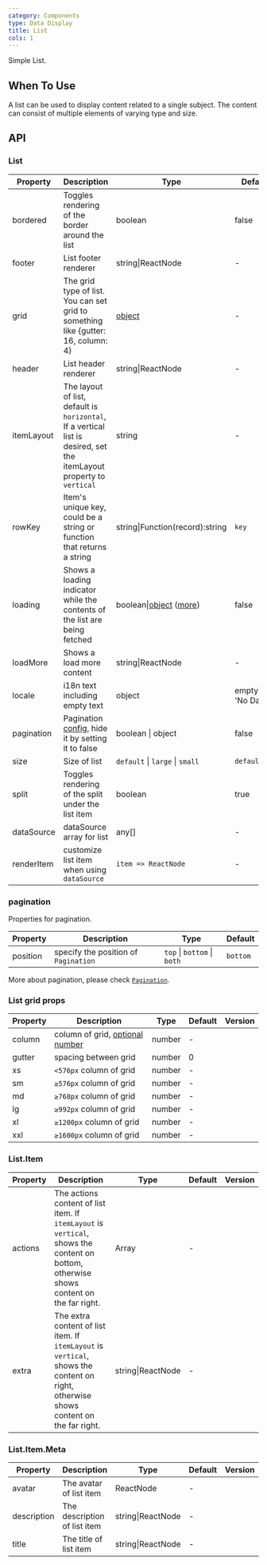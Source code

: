 ```yaml
---
category: Components
type: Data Display
title: List
cols: 1
---
```


Simple List.

## When To Use

A list can be used to display content related to a single subject. The content can consist of multiple elements of varying type and size.

## API

### List

| Property | Description | Type | Default | Version |
| --- | --- | --- | --- | --- |
| bordered | Toggles rendering of the border around the list | boolean | false |  |
| footer | List footer renderer | string\|ReactNode | - |  |
| grid | The grid type of list. You can set grid to something like {gutter: 16, column: 4} | [object](#List-grid-props) | - |  |
| header | List header renderer | string\|ReactNode | - |  |
| itemLayout | The layout of list, default is `horizontal`, If a vertical list is desired, set the itemLayout property to `vertical` | string | - |  |
| rowKey | Item's unique key, could be a string or function that returns a string | string\|Function(record):string | `key` |  |
| loading | Shows a loading indicator while the contents of the list are being fetched | boolean\|[object](https://ant.design/components/spin-cn/#API) ([more](https://github.com/ant-design/ant-design/issues/8659)) | false |  |
| loadMore | Shows a load more content | string\|ReactNode | - |  |
| locale | i18n text including empty text | object | emptyText: 'No Data' <br> |  |
| pagination | Pagination [config](https://ant.design/components/pagination/), hide it by setting it to false | boolean \| object | false |  |
| size | Size of list | `default` \| `large` \| `small` | `default` |  |
| split | Toggles rendering of the split under the list item | boolean | true |  |
| dataSource | dataSource array for list | any[] | - |  |
| renderItem | customize list item when using `dataSource` | `item => ReactNode` | - |  |

### pagination

Properties for pagination.

| Property | Description                          | Type                        | Default  |
| -------- | ------------------------------------ | --------------------------- | -------- |
| position | specify the position of `Pagination` | `top` \| `bottom` \| `both` | `bottom` |

More about pagination, please check [`Pagination`](/components/pagination/).

### List grid props

| Property | Description | Type | Default | Version |
| --- | --- | --- | --- | --- |
| column | column of grid, [optional number](https://github.com/ant-design/ant-design/blob/a7f17b4cdebbca07b3b9ce5698de61e772d46237/components/list/index.tsx#L16) | number | - |  |
| gutter | spacing between grid | number | 0 |  |
| xs | `<576px` column of grid | number | - |  |
| sm | `≥576px` column of grid | number | - |  |
| md | `≥768px` column of grid | number | - |  |
| lg | `≥992px` column of grid | number | - |  |
| xl | `≥1200px` column of grid | number | - |  |
| xxl | `≥1600px` column of grid | number | - |  |

### List.Item

| Property | Description | Type | Default | Version |
| --- | --- | --- | --- | --- |
| actions | The actions content of list item. If `itemLayout` is `vertical`, shows the content on bottom, otherwise shows content on the far right. | Array<ReactNode> | - |  |
| extra | The extra content of list item. If `itemLayout` is `vertical`, shows the content on right, otherwise shows content on the far right. | string\|ReactNode | - |  |

### List.Item.Meta

| Property    | Description                  | Type              | Default | Version |
| ----------- | ---------------------------- | ----------------- | ------- | ------- |
| avatar      | The avatar of list item      | ReactNode         | -       |         |
| description | The description of list item | string\|ReactNode | -       |         |
| title       | The title of list item       | string\|ReactNode | -       |         |
